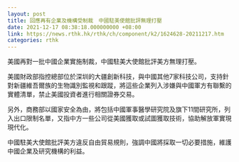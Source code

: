 ```yaml
---
layout: post
title: 回應再有企業及機構受制裁　中國駐美使館批評無理打壓
date: 2021-12-17 08:38:18.000000000 +08:00
link: https://news.rthk.hk/rthk/ch/component/k2/1624628-20211217.htm
categories: rthk
---
```


美國再對一批中國企業實施制裁，中國駐美大使館批評美方無理打壓。

美國財政部指控總部位於深圳的大疆創新科技，與中國其他7家科技公司，支持針對新疆維吾爾族的生物識別監視和跟蹤，將這些企業列入涉嫌與中國軍方有聯繫的實體清單，禁止美國投資者進行相關證券交易。

另外，商務部以國家安全為由，將包括中國軍事醫學研究院及旗下11間研究所，列入出口限制名單，又指中方一些公司從美國獲取或試圖獲取技術，協助解放軍實現現代化。

中國駐美大使館批評美方違反自由貿易規則，強調中國將採取一切必要措施，維護中國企業及研究機構的利益。
